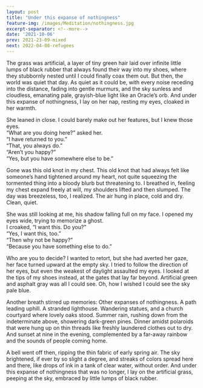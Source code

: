 ```yaml
---
layout: post
title: "Under this expanse of nothingness"
feature-img: /images/Meditation/nothingness.jpg
excerpt-separator: <!--more-->
date: '2021-10-06'
prev: 2021-23-09-mixed
next: 2022-04-08-refugees
---
```

The grass was artificial, a layer of tiny green hair laid over infinite little lumps of black rubber that always found their way into my shoes, where they stubbornly nested until I could finally coax them out. But then, the world was quiet that day. As quiet as it could be, with every noise receding into the distance, fading into gentle murmurs, and the sky sunless and cloudless, emanating pale, grayish-blue light like an Oracle’s orb. And under this expanse of nothingness, I lay on her nap, resting my eyes, cloaked in her warmth.

She leaned in close. I could barely make out her features, but I knew those eyes.  
“What are you doing here?” asked her.  
“I have returned to you.”  
“That, you always do.”  
“Aren’t you happy?”  
“Yes, but you have somewhere else to be.”  

Gone was this old knot in my chest. This old knot that had always felt like someone’s hand tightened around my heart, not quite squeezing the tormented thing into a bloody blurb but threatening to. I breathed in, feeling my chest expand freely at will, my shoulders lifted and then slumped. The day was breezeless, too, I realized. The air hung in place, cold and dry. Clean, quiet.

She was still looking at me, his shadow falling full on my face. I opened my eyes wide, trying to memorize a ghost.  
I croaked, “I want this. Do you?”  
“Yes, I want this, too.”  
“Then why not be happy?”  
“Because you have something else to do.”  

Who are you to decide? I wanted to retort, but she had averted her gaze, her face turned upward at the empty sky. I tried to follow the direction of her eyes, but even the weakest of daylight assaulted my eyes. I looked at the tips of my shoes instead, at the gates that lay far beyond. Artificial green and asphalt gray was all I could see. Oh, how I wished I could see the sky pale blue.

Another breath stirred up memories: Other expanses of nothingness. A path leading uphill. A stranded lighthouse. Wandering statues, and a church courtyard where lovely oaks stood. Summer rain, rushing down from the indeterminate above, showering dark-green pines. Dinner amidst polaroids that were hung up on thin threads like freshly laundered clothes out to dry. And sunset at nine in the evening, complemented by a far-away rainbow and the sounds of people coming home.

A bell went off then, ripping the thin fabric of early spring air. The sky brightened, if ever by so slight a degree, and streaks of colors spread here and there, like drops of ink in a tank of clear water, without order. And under this expanse of nothingness that was no longer, I lay on the artificial grass, peeping at the sky, embraced by little lumps of black rubber.

